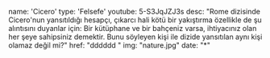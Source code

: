name: 'Cicero'
type: 'Felsefe'
youtube: 5-S3JqJZJ3s
  desc: "Rome dizisinde Cicero'nun yansıtıldığı hesapçı, çıkarcı hali kötü bir yakıştırma özellikle de şu alıntısını duyanlar için: Bir kütüphane ve bir bahçeniz varsa, ihtiyacınız olan her şeye sahipsiniz demektir. Bunu söyleyen kişi ile dizide yansıtılan aynı kişi olamaz değil mi?"
  href: "dddddd "
  img: "nature.jpg"
  date: "*"
